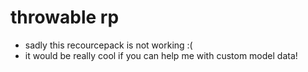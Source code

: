 # throwable rp
 
- sadly this recourcepack is not working :(
- it would be really cool if you can help me with custom model data!

